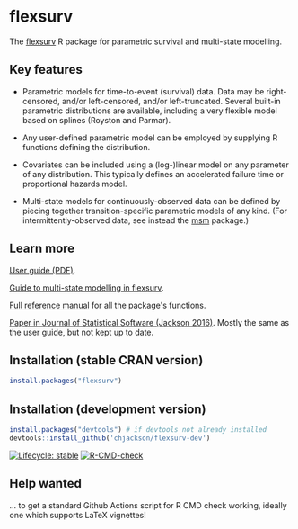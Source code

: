 flexsurv
========

The [flexsurv](http://cran.r-project.org/package=flexsurv) R package for parametric survival and multi-state modelling.


## Key features

* Parametric models for time-to-event (survival) data.  Data may be right-censored, and/or left-censored, and/or left-truncated.  Several built-in parametric distributions are available, including a very flexible model based on splines (Royston and Parmar). 

* Any user-defined parametric model can be employed by supplying R functions defining the distribution.

* Covariates can be included using a (log-)linear model on any parameter of any distribution.  This typically defines an accelerated failure time or proportional hazards model.

* Multi-state models for continuously-observed data can be defined by piecing together transition-specific parametric models of any kind.   (For intermittently-observed data, see instead the [msm](http://CRAN.R-project.org/package=msm) package.)


## Learn more 

[User guide (PDF)](articles/flexsurv.pdf).

[Guide to multi-state modelling in flexsurv](articles/multistate.pdf).

[Full reference manual](reference/index.html) for all the package's functions.

[Paper in Journal of Statistical Software (Jackson 2016)](https://www.jstatsoft.org/article/view/v070i08).  Mostly the same as the user guide, but not kept up to date.


## Installation (stable CRAN version)
```r
install.packages("flexsurv")
```

## Installation (development version)

```r
install.packages("devtools") # if devtools not already installed
devtools::install_github('chjackson/flexsurv-dev')
```

<!-- badges: start -->
[![Lifecycle: stable](https://img.shields.io/badge/lifecycle-stable-brightgreen.svg)](https://lifecycle.r-lib.org/articles/stages.html#stable)
[![R-CMD-check](https://github.com/chjackson/flexsurv-dev/workflows/R-CMD-check/badge.svg)](https://github.com/chjackson/flexsurv-dev/actions)
<!-- badges: end -->

## Help wanted

... to get a standard Github Actions script for R CMD check working, ideally one which supports LaTeX vignettes!
